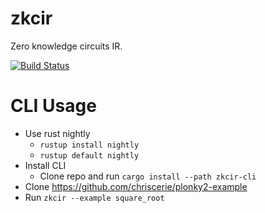 # zkcir

Zero knowledge circuits IR.

[![Build Status][actions-badge]][actions-url]

[actions-badge]: https://github.com/chriscerie/zkcir/actions/workflows/test.yml/badge.svg
[actions-url]: https://github.com/chriscerie/zkcir/actions?query=workflow%3ACI+branch%3Amain

# CLI Usage

* Use rust nightly
    * `rustup install nightly`
    * `rustup default nightly`
* Install CLI
    * Clone repo and run `cargo install --path zkcir-cli`
* Clone https://github.com/chriscerie/plonky2-example
* Run `zkcir --example square_root`
